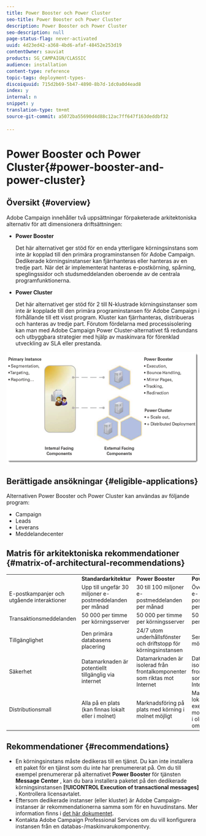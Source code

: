 ```yaml
---
title: Power Booster och Power Cluster
seo-title: Power Booster och Power Cluster
description: Power Booster och Power Cluster
seo-description: null
page-status-flag: never-activated
uuid: 4d23ed42-a368-4bd6-afaf-48452e253d19
contentOwner: sauviat
products: SG_CAMPAIGN/CLASSIC
audience: installation
content-type: reference
topic-tags: deployment-types-
discoiquuid: 715d2b69-5b47-4890-8b7d-1dc0a0d4ead8
index: y
internal: n
snippet: y
translation-type: tm+mt
source-git-commit: a5072ba55690d4d88c12ac7ff647f163deddbf32

---
```



# Power Booster och Power Cluster{#power-booster-and-power-cluster}

## Översikt {#overview}

Adobe Campaign innehåller två uppsättningar förpaketerade arkitektoniska alternativ för att dimensionera driftsättningen:

* **Power Booster**

   Det här alternativet ger stöd för en enda ytterligare körningsinstans som inte är kopplad till den primära programinstansen för Adobe Campaign. Dedikerade körningsinstanser kan fjärrhanteras eller hanteras av en tredje part. När det är implementerat hanteras e-postkörning, spårning, speglingssidor och studsmeddelanden oberoende av de centrala programfunktionerna.

* **Power Cluster**

   Det här alternativet ger stöd för 2 till N-klustrade körningsinstanser som inte är kopplade till den primära programinstansen för Adobe Campaign i förhållande till ett visst program. Kluster kan fjärrhanteras, distribueras och hanteras av tredje part. Förutom fördelarna med processisolering kan man med Adobe Campaign Power Cluster-alternativet få redundans och utbyggbara strategier med hjälp av maskinvara för förenklad utveckling av SLA eller prestanda.

![](assets/architectural_options_diagram.png)

## Berättigade ansökningar {#eligible-applications}

Alternativen Power Booster och Power Cluster kan användas av följande program:

* Campaign
* Leads
* Leverans
* Meddelandecenter

## Matris för arkitektoniska rekommendationer {#matrix-of-architectural-recommendations}

<table> 
 <tbody> 
  <tr> 
   <td> </td> 
   <td> <strong>Standardarkitektur</strong><br /> </td> 
   <td> <strong>Power Booster</strong><br /> </td> 
   <td> <strong>Power Cluster</strong><br /> </td> 
  </tr> 
  <tr> 
   <td> E-postkampanjer och utgående interaktioner<br /> </td> 
   <td> Upp till ungefär 30 miljoner e-postmeddelanden per månad<br /> </td> 
   <td> 30 till 100 miljoner e-postmeddelanden per månad<br /> </td> 
   <td> Över 100 miljoner e-postmeddelanden per månad<br /> </td> 
  </tr> 
  <tr> 
   <td> Transaktionsmeddelanden<br /> </td> 
   <td> 50 000 per timme per körningsserver<br /> </td> 
   <td> 50 000 per timme per körningsserver<br /> </td> 
   <td> 50 000 per timme per körningsserver<br /> </td> 
  </tr> 
  <tr> 
   <td> Tillgänglighet<br /> </td> 
   <td> Den primära databasens placering<br /> </td> 
   <td> 24/7 utom underhållsfönster och driftstopp för körningsinstansen<br /> </td> 
   <td> Service 24/7/365 möjlig<br /> </td> 
  </tr> 
  <tr> 
   <td> Säkerhet<br /> </td> 
   <td> Datamarknaden är potentiellt tillgänglig via internet<br /> </td> 
   <td> Datamarknaden är isolerad från frontalkomponenter som riktas mot Internet<br /> </td> 
   <td> Datamarknaden är isolerad från frontalkomponenter som riktas mot Internet<br /> </td> 
  </tr> 
  <tr> 
   <td> Distributionsmall<br /> </td> 
   <td> Alla på en plats (kan finnas lokalt eller i molnet)<br /> </td> 
   <td> Marknadsföring på plats med körning i molnet möjligt<br /> </td> 
   <td> Marknadsföring lokalt med exekvering i molnet. exekvering i olika geografiska områden<br /> </td> 
  </tr> 
 </tbody> 
</table>

## Rekommendationer {#recommendations}

* En körningsinstans måste dedikeras till en tjänst. Du kan inte installera ett paket för en tjänst som du inte har prenumererat på. Om du till exempel prenumererar på alternativet **Power Booster** för tjänsten **Message Center** , kan du bara installera paketet på den dedikerade körningsinstansen **[!UICONTROL Execution of transactional messages]** . Kontrollera licensavtalet.
* Eftersom dedikerade instanser (eller kluster) är Adobe Campaign-instanser är rekommendationerna samma som för en huvudinstans. Mer information finns i [det här dokumentet](../../production/using/foreword.md).
* Kontakta Adobe Campaign Professional Services om du vill konfigurera instansen från en databas-/maskinvarukomponentvy.

